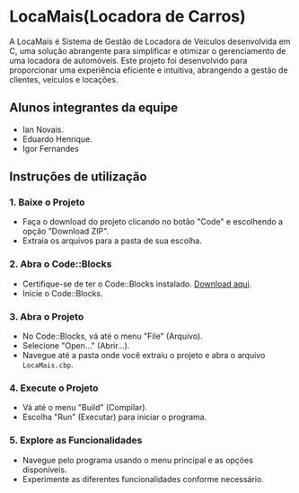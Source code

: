 # LocaMais(Locadora de Carros)

A LocaMais é Sistema de Gestão de Locadora de Veículos desenvolvida em C, uma solução abrangente para simplificar e otimizar o gerenciamento de uma locadora de automóveis. Este projeto foi desenvolvido para proporcionar uma experiência eficiente e intuitiva, abrangendo a gestão de clientes, veículos e locações.

## Alunos integrantes da equipe

* Ian Novais.
* Eduardo Henrique.
* Igor Fernandes

## Instruções de utilização

### 1. Baixe o Projeto

- Faça o download do projeto clicando no botão "Code" e escolhendo a opção "Download ZIP".
- Extraia os arquivos para a pasta de sua escolha.

### 2. Abra o Code::Blocks

- Certifique-se de ter o Code::Blocks instalado. [Download aqui](http://www.codeblocks.org/downloads).
- Inicie o Code::Blocks.

### 3. Abra o Projeto

- No Code::Blocks, vá até o menu "File" (Arquivo).
- Selecione "Open..." (Abrir...).
- Navegue até a pasta onde você extraiu o projeto e abra o arquivo `LocaMais.cbp`.

### 4. Execute o Projeto

- Vá até o menu "Build" (Compilar).
- Escolha "Run" (Executar) para iniciar o programa.

### 5. Explore as Funcionalidades

- Navegue pelo programa usando o menu principal e as opções disponíveis.
- Experimente as diferentes funcionalidades conforme necessário.
